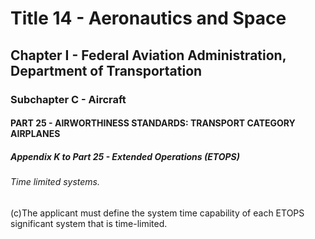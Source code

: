 
# Title 14 - Aeronautics and Space
## Chapter I - Federal Aviation Administration, Department of Transportation
### Subchapter C - Aircraft
#### PART 25 - AIRWORTHINESS STANDARDS: TRANSPORT CATEGORY AIRPLANES
##### Appendix K to Part 25 - Extended Operations (ETOPS)
###### Time limited systems.

(c)The applicant must define the system time capability of each ETOPS significant system that is time-limited.
